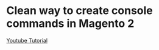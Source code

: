 # Clean way to create console commands in Magento 2

[Youtube Tutorial](https://youtu.be/2ptUM25qR_c)